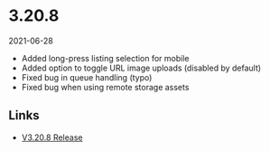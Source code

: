 # 3.20.8

2021-06-28

- Added long-press listing selection for mobile
- Added option to toggle URL image uploads (disabled by default)
- Fixed bug in queue handling (typo)
- Fixed bug when using remote storage assets

## Links

- [V3.20.8 Release](https://chevereto.com/community/threads/chevereto-v3-20-8.13546/)
